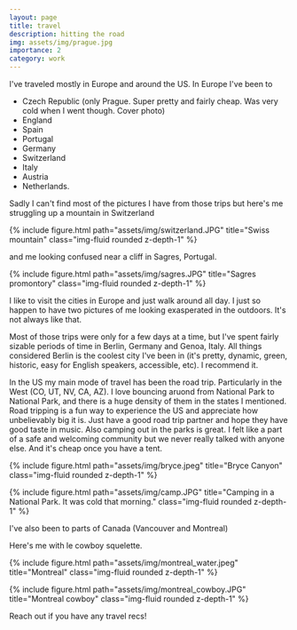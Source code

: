 ```yaml
---
layout: page
title: travel
description: hitting the road
img: assets/img/prague.jpg
importance: 2
category: work
---
```


I've traveled mostly in Europe and around the US. In Europe I've been to

 - Czech Republic (only Prague. Super pretty and fairly cheap. Was very cold when I went though. Cover photo) 
 - England
 - Spain 
 - Portugal
 - Germany
 - Switzerland
 - Italy
 - Austria
 - Netherlands. 

Sadly I can't find most of the pictures I have from those trips but here's me struggling up a mountain in Switzerland

{% include figure.html path="assets/img/switzerland.JPG" title="Swiss mountain" class="img-fluid rounded z-depth-1" %}


and me looking confused near a cliff in Sagres, Portugal.


{% include figure.html path="assets/img/sagres.JPG" title="Sagres promontory" class="img-fluid rounded z-depth-1" %}

I like to visit the cities in Europe and just walk around all day. I just so happen to have two pictures of me looking exasperated in the outdoors. It's not always like that.


Most of those trips were only for a few days at a time, but I've spent fairly sizable periods of time in Berlin, Germany and Genoa, Italy.
All things considered Berlin is the coolest city I've been in (it's pretty, dynamic, green, historic, easy for English speakers, accessible, etc). 
I recommend it.

In the US my main mode of travel has been the road trip. Particularly in the West (CO, UT, NV, CA, AZ). I love bouncing aruond from National Park to National Park,
and there is a huge density of them in the states I mentioned.
Road tripping is a fun way to experience the US and appreciate how unbelievably big it is. Just have a good road trip partner and hope they have good taste in music.
Also camping out in the parks is great. I felt like a part of a safe and welcoming community but we never really talked with anyone else.
And it's cheap once you have a tent.

{% include figure.html path="assets/img/bryce.jpeg" title="Bryce Canyon" class="img-fluid rounded z-depth-1" %}

{% include figure.html path="assets/img/camp.JPG" title="Camping in a National Park. It was cold that morning." class="img-fluid rounded z-depth-1" %}


I've also been to parts of Canada (Vancouver and Montreal)

Here's me with le cowboy squelette.

{% include figure.html path="assets/img/montreal_water.jpeg" title="Montreal" class="img-fluid rounded z-depth-1" %}

{% include figure.html path="assets/img/montreal_cowboy.JPG" title="Montreal cowboy" class="img-fluid rounded z-depth-1" %}

Reach out if you have any travel recs! 